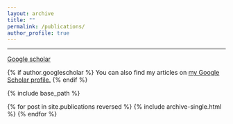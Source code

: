 ```yaml
---
layout: archive
title: ""
permalink: /publications/
author_profile: true
---
```


---
[Google scholar](https://scholar.google.com/citations?user=1q1nLY8AAAAJ&hl=en&oi=ao)

{% if author.googlescholar %}
  You can also find my articles on <u><a href="{{https://scholar.google.com/citations?user=1q1nLY8AAAAJ&hl=en&oi=ao}}">my Google Scholar profile</a>.</u>
{% endif %}

{% include base_path %}

{% for post in site.publications reversed %}
  {% include archive-single.html %}
{% endfor %}




